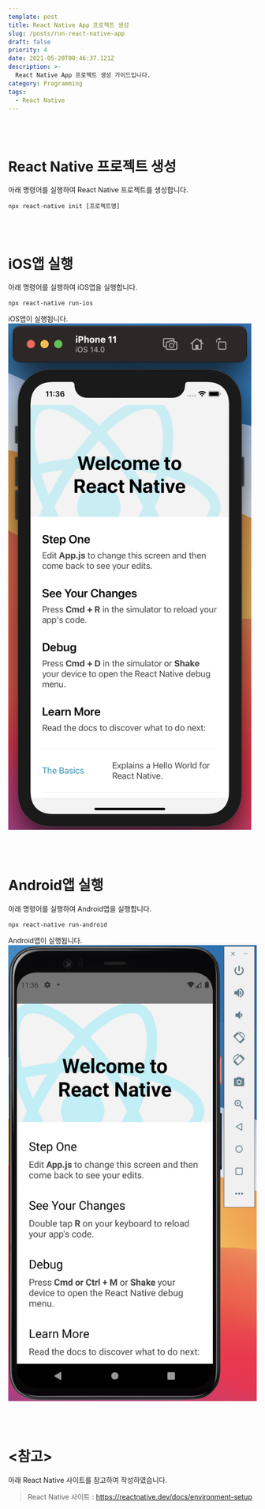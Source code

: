 ```yaml
---
template: post
title: React Native App 프로젝트 생성
slug: /posts/run-react-native-app
draft: false
priority: 4
date: 2021-05-20T00:46:37.121Z
description: >-
  React Native App 프로젝트 생성 가이드입니다.
category: Programming
tags:
  - React Native
---
```


<br></br>

# React Native 프로젝트 생성
아래 명령어를 실행하여 React Native 프로젝트를 생성합니다.
```
npx react-native init [프로젝트명]
```


<br></br>

# iOS앱 실행
아래 명령어를 실행하여 iOS앱을 실행합니다.
```
npx react-native run-ios
```
iOS앱이 실행됩니다.  
![](/media/run_ios.png)


<br></br>

# Android앱 실행
아래 명령어를 실행하여 Android앱을 실행합니다.
```
npx react-native run-android
```
Android앱이 실행됩니다.  
![](/media/run_android.png)


<br></br>

# <참고>  
아래 React Native 사이트를 참고하여 작성하였습니다.
> React Native 사이트 : https://reactnative.dev/docs/environment-setup


<br></br>